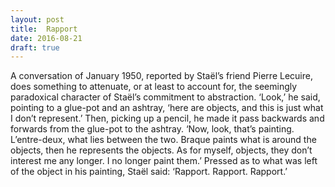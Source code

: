 ```yaml
---
layout: post
title:  Rapport
date: 2016-08-21
draft: true
---
```



A conversation of January 1950, reported by Staël’s friend Pierre Lecuire, does something to attenuate, or at least to account for, the seemingly paradoxical character of Staël’s commitment to abstraction. ‘Look,’ he said, pointing to a glue-pot and an ashtray, ‘here are objects, and this is just what I don’t represent.’ Then, picking up a pencil, he made it pass backwards and forwards from the glue-pot to the ashtray. ‘Now, look, that’s painting. L’entre-deux, what lies between the two. Braque paints what is around the objects, then he represents the objects. As for myself, objects, they don’t interest me any longer. I no longer paint them.’ Pressed as to what was left of the object in his painting, Staël said: ‘Rapport. Rapport. Rapport.’ 
